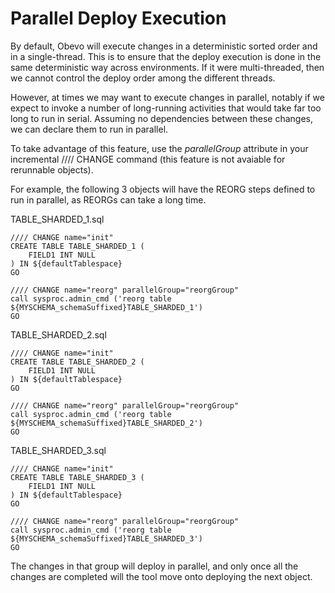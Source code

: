 <!--

    Copyright 2017 Goldman Sachs.
    Licensed under the Apache License, Version 2.0 (the "License");
    you may not use this file except in compliance with the License.
    You may obtain a copy of the License at

    http://www.apache.org/licenses/LICENSE-2.0

    Unless required by applicable law or agreed to in writing,
    software distributed under the License is distributed on an
    "AS IS" BASIS, WITHOUT WARRANTIES OR CONDITIONS OF ANY
    KIND, either express or implied.  See the License for the
    specific language governing permissions and limitations
    under the License.

-->

# Parallel Deploy Execution

By default, Obevo will execute changes in a deterministic sorted order
and in a single-thread. This is to ensure that the deploy execution is
done in the same deterministic way across environments. If it were
multi-threaded, then we cannot control the deploy order among the
different threads.

However, at times we may want to execute changes in parallel, notably if
we expect to invoke a number of long-running activities that would take
far too long to run in serial. Assuming no dependencies between these
changes, we can declare them to run in parallel.

To take advantage of this feature, use the *parallelGroup* attribute in
your incremental //// CHANGE command (this feature is not avaiable for
rerunnable objects).

For example, the following 3 objects will have the REORG steps defined
to run in parallel, as REORGs can take a long time.

TABLE_SHARDED_1.sql

```
//// CHANGE name="init"
CREATE TABLE TABLE_SHARDED_1 (
    FIELD1 INT NULL
) IN ${defaultTablespace}
GO

//// CHANGE name="reorg" parallelGroup="reorgGroup"
call sysproc.admin_cmd ('reorg table ${MYSCHEMA_schemaSuffixed}TABLE_SHARDED_1')
GO
```

TABLE_SHARDED_2.sql

```
//// CHANGE name="init"
CREATE TABLE TABLE_SHARDED_2 (
    FIELD1 INT NULL
) IN ${defaultTablespace}
GO

//// CHANGE name="reorg" parallelGroup="reorgGroup"
call sysproc.admin_cmd ('reorg table ${MYSCHEMA_schemaSuffixed}TABLE_SHARDED_2')
GO
```

TABLE_SHARDED_3.sql

```
//// CHANGE name="init"
CREATE TABLE TABLE_SHARDED_3 (
    FIELD1 INT NULL
) IN ${defaultTablespace}
GO

//// CHANGE name="reorg" parallelGroup="reorgGroup"
call sysproc.admin_cmd ('reorg table ${MYSCHEMA_schemaSuffixed}TABLE_SHARDED_3')
GO
```

The changes in that group will deploy in parallel, and only once all the
changes are completed will the tool move onto deploying the next object.
